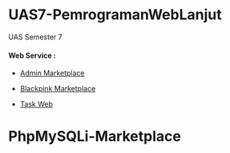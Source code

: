 # UAS7-PemrogramanWebLanjut
UAS Semester 7

#### Web Service :

- <a href="https://blackpink-marketplace.000webhostapp.com/admin" target="_blank">Admin Marketplace</a>

- <a href="https://blackpink-marketplace.000webhostapp.com" target="_blank">Blackpink Marketplace</a>

- <a href="https://blackpink-marketplace.000webhostapp.com/tugas" target="_blank">Task Web</a>

# PhpMySQLi-Marketplace
